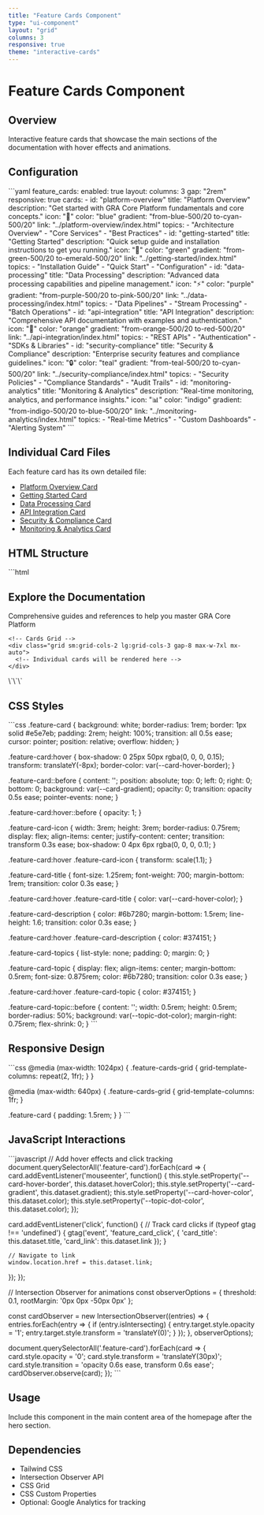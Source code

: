 ```yaml
---
title: "Feature Cards Component"
type: "ui-component"
layout: "grid"
columns: 3
responsive: true
theme: "interactive-cards"
---
```


# Feature Cards Component

## Overview
Interactive feature cards that showcase the main sections of the documentation with hover effects and animations.

## Configuration
\`\`\`yaml
feature_cards:
  enabled: true
  layout:
    columns: 3
    gap: "2rem"
    responsive: true
  cards:
    - id: "platform-overview"
      title: "Platform Overview"
      description: "Get started with GRA Core Platform fundamentals and core concepts."
      icon: "🚀"
      color: "blue"
      gradient: "from-blue-500/20 to-cyan-500/20"
      link: "../platform-overview/index.html"
      topics:
        - "Architecture Overview"
        - "Core Services"
        - "Best Practices"
    - id: "getting-started"
      title: "Getting Started"
      description: "Quick setup guide and installation instructions to get you running."
      icon: "📖"
      color: "green"
      gradient: "from-green-500/20 to-emerald-500/20"
      link: "../getting-started/index.html"
      topics:
        - "Installation Guide"
        - "Quick Start"
        - "Configuration"
    - id: "data-processing"
      title: "Data Processing"
      description: "Advanced data processing capabilities and pipeline management."
      icon: "⚡"
      color: "purple"
      gradient: "from-purple-500/20 to-pink-500/20"
      link: "../data-processing/index.html"
      topics:
        - "Data Pipelines"
        - "Stream Processing"
        - "Batch Operations"
    - id: "api-integration"
      title: "API Integration"
      description: "Comprehensive API documentation with examples and authentication."
      icon: "🔌"
      color: "orange"
      gradient: "from-orange-500/20 to-red-500/20"
      link: "../api-integration/index.html"
      topics:
        - "REST APIs"
        - "Authentication"
        - "SDKs & Libraries"
    - id: "security-compliance"
      title: "Security & Compliance"
      description: "Enterprise security features and compliance guidelines."
      icon: "🔒"
      color: "teal"
      gradient: "from-teal-500/20 to-cyan-500/20"
      link: "../security-compliance/index.html"
      topics:
        - "Security Policies"
        - "Compliance Standards"
        - "Audit Trails"
    - id: "monitoring-analytics"
      title: "Monitoring & Analytics"
      description: "Real-time monitoring, analytics, and performance insights."
      icon: "📊"
      color: "indigo"
      gradient: "from-indigo-500/20 to-blue-500/20"
      link: "../monitoring-analytics/index.html"
      topics:
        - "Real-time Metrics"
        - "Custom Dashboards"
        - "Alerting System"
\`\`\`

## Individual Card Files
Each feature card has its own detailed file:

- [Platform Overview Card](./platform-overview.md)
- [Getting Started Card](./getting-started.md)
- [Data Processing Card](./data-processing.md)
- [API Integration Card](./api-integration.md)
- [Security & Compliance Card](./security-compliance.md)
- [Monitoring & Analytics Card](./monitoring-analytics.md)

## HTML Structure
\`\`\`html
<section class="feature-cards-section py-16 px-4">
  <div class="container mx-auto">
    <!-- Header -->
    <div class="text-center mb-12">
      <h2 class="text-3xl md:text-4xl font-bold mb-4">
        <span class="bg-gradient-to-r from-blue-600 via-purple-600 to-teal-600 bg-clip-text text-transparent">
          Explore the Documentation
        </span>
      </h2>
      <p class="text-lg text-gray-600 max-w-2xl mx-auto">
        Comprehensive guides and references to help you master GRA Core Platform
      </p>
    </div>
    
    <!-- Cards Grid -->
    <div class="grid sm:grid-cols-2 lg:grid-cols-3 gap-8 max-w-7xl mx-auto">
      <!-- Individual cards will be rendered here -->
    </div>
  </div>
</section>
\`\`\`

## CSS Styles
\`\`\`css
.feature-card {
  background: white;
  border-radius: 1rem;
  border: 1px solid #e5e7eb;
  padding: 2rem;
  height: 100%;
  transition: all 0.5s ease;
  cursor: pointer;
  position: relative;
  overflow: hidden;
}

.feature-card:hover {
  box-shadow: 0 25px 50px rgba(0, 0, 0, 0.15);
  transform: translateY(-8px);
  border-color: var(--card-hover-border);
}

.feature-card::before {
  content: '';
  position: absolute;
  top: 0;
  left: 0;
  right: 0;
  bottom: 0;
  background: var(--card-gradient);
  opacity: 0;
  transition: opacity 0.5s ease;
  pointer-events: none;
}

.feature-card:hover::before {
  opacity: 1;
}

.feature-card-icon {
  width: 3rem;
  height: 3rem;
  border-radius: 0.75rem;
  display: flex;
  align-items: center;
  justify-content: center;
  transition: transform 0.3s ease;
  box-shadow: 0 4px 6px rgba(0, 0, 0, 0.1);
}

.feature-card:hover .feature-card-icon {
  transform: scale(1.1);
}

.feature-card-title {
  font-size: 1.25rem;
  font-weight: 700;
  margin-bottom: 1rem;
  transition: color 0.3s ease;
}

.feature-card:hover .feature-card-title {
  color: var(--card-hover-color);
}

.feature-card-description {
  color: #6b7280;
  margin-bottom: 1.5rem;
  line-height: 1.6;
  transition: color 0.3s ease;
}

.feature-card:hover .feature-card-description {
  color: #374151;
}

.feature-card-topics {
  list-style: none;
  padding: 0;
  margin: 0;
}

.feature-card-topic {
  display: flex;
  align-items: center;
  margin-bottom: 0.5rem;
  font-size: 0.875rem;
  color: #6b7280;
  transition: color 0.3s ease;
}

.feature-card:hover .feature-card-topic {
  color: #374151;
}

.feature-card-topic::before {
  content: '';
  width: 0.5rem;
  height: 0.5rem;
  border-radius: 50%;
  background: var(--topic-dot-color);
  margin-right: 0.75rem;
  flex-shrink: 0;
}
\`\`\`

## Responsive Design
\`\`\`css
@media (max-width: 1024px) {
  .feature-cards-grid {
    grid-template-columns: repeat(2, 1fr);
  }
}

@media (max-width: 640px) {
  .feature-cards-grid {
    grid-template-columns: 1fr;
  }
  
  .feature-card {
    padding: 1.5rem;
  }
}
\`\`\`

## JavaScript Interactions
\`\`\`javascript
// Add hover effects and click tracking
document.querySelectorAll('.feature-card').forEach(card => {
  card.addEventListener('mouseenter', function() {
    this.style.setProperty('--card-hover-border', this.dataset.hoverColor);
    this.style.setProperty('--card-gradient', this.dataset.gradient);
    this.style.setProperty('--card-hover-color', this.dataset.color);
    this.style.setProperty('--topic-dot-color', this.dataset.color);
  });
  
  card.addEventListener('click', function() {
    // Track card clicks
    if (typeof gtag !== 'undefined') {
      gtag('event', 'feature_card_click', {
        'card_title': this.dataset.title,
        'card_link': this.dataset.link
      });
    }
    
    // Navigate to link
    window.location.href = this.dataset.link;
  });
});

// Intersection Observer for animations
const observerOptions = {
  threshold: 0.1,
  rootMargin: '0px 0px -50px 0px'
};

const cardObserver = new IntersectionObserver((entries) => {
  entries.forEach(entry => {
    if (entry.isIntersecting) {
      entry.target.style.opacity = '1';
      entry.target.style.transform = 'translateY(0)';
    }
  });
}, observerOptions);

document.querySelectorAll('.feature-card').forEach(card => {
  card.style.opacity = '0';
  card.style.transform = 'translateY(30px)';
  card.style.transition = 'opacity 0.6s ease, transform 0.6s ease';
  cardObserver.observe(card);
});
\`\`\`

## Usage
Include this component in the main content area of the homepage after the hero section.

## Dependencies
- Tailwind CSS
- Intersection Observer API
- CSS Grid
- CSS Custom Properties
- Optional: Google Analytics for tracking
